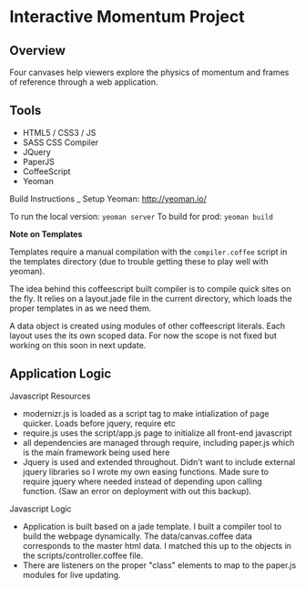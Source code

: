Interactive Momentum Project
=

Overview
-

Four canvases help viewers explore the physics of momentum and frames of reference through a web application. 

Tools
-

-	HTML5 / CSS3 / JS
-	SASS CSS Compiler
-	JQuery
-	PaperJS
-	CoffeeScript
-	Yeoman

Build Instructions
_ 
Setup Yeoman: http://yeoman.io/

To run the local version: `yeoman server`
To build for prod: `yeoman build`

**Note on Templates**

Templates require a manual compilation with the `compiler.coffee` script in the templates directory (due to trouble getting these to play well with yeoman).

The idea behind this coffeescript built compiler is to compile quick sites on the fly. It relies on a layout.jade file in the current directory, which loads the proper templates in as we need them. 

A data object is created using modules of other coffeescript literals. Each layout uses the its own scoped data. For now the scope is not fixed but working on this soon in next update.

Application Logic
-

Javascript Resources

-	modernizr.js is loaded as a script tag to make intialization of page quicker. Loads before jquery, require etc
-	require.js uses the script/app.js page to initialize all front-end javascript
-	all dependencies are managed through require, including paper.js which is the main framework being used here
-	Jquery is used and extended throughout. Didn't want to include external jquery libraries so I wrote my own easing functions. Made sure to require jquery where needed instead of depending upon calling function. (Saw an error on deployment with out this backup).

Javascript Logic

-	Application is built based on a jade template. I built a compiler tool to build the webpage dynamically. The data/canvas.coffee data corresponds to the master html data. I matched this up to the objects in the scripts/controller.coffee file.
-	There are listeners on the proper "class" elements to map to the paper.js modules for live updating.





